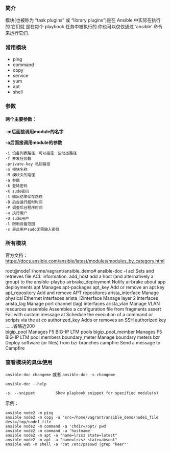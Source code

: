 ### 简介
模块(也被称为 “task plugins” 或 “library plugins”)是在 Ansible 中实际在执行的.它们就 是在每个 playbook 任务中被执行的.你也可以仅仅通过 ‘ansible’ 命令来运行它们.  

### 常用模块
- ping
- command
- copy
- service
- yum 
- apt
- shell

### 参数

#### 两个主要参数：

 **-m后面接调用module的名字**

 **-a后面接调用module的参数**

```
-i 设备列表路径，可以指定一些动态路径
-f 并发任务数
-private-key 私钥路径
-m 模块名称
-M 模块夹的路径
-a 参数
-k 登陆密码
-K sudo密码
-t 输出结果保存路径
-B 后台运行超时时间
-P 调查后台程序时间
-u 执行用户
-U sudo用户
-l 限制设备范围
-s 是此用户sudo无需输入密码
```

### 所有模块

官方文档：https://docs.ansible.com/ansible/latest/modules/modules_by_category.html

root@node1:/home/vagrant/ansible_demo# ansible-doc -l
acl                  Sets and retrieves file ACL information.
add_host             add a host (and alternatively a group) to the ansible-playbo
airbrake_deployment  Notify airbrake about app deployments
apt                  Manages apt-packages
apt_key              Add or remove an apt key
apt_repository       Add and remove APT repositores
arista_interface     Manage physical Ethernet interfaces
arista_l2interface   Manage layer 2 interfaces
arista_lag           Manage port channel (lag) interfaces
arista_vlan          Manage VLAN resources
assemble             Assembles a configuration file from fragments
assert               Fail with custom message
at                   Schedule the execution of a command or scripts via the at co
authorized_key       Adds or removes an SSH authorized key
......省略近200  
bigip_pool           Manages F5 BIG-IP LTM pools
bigip_pool_member    Manages F5 BIG-IP LTM pool members
boundary_meter       Manage boundary meters
bzr                  Deploy software (or files) from bzr branches
campfire             Send a message to Campfire

### 查看模块的具体使用
`ansible-doc changeme` 或者  `ansible-doc -s changeme`

`ansible-doc --help`

  `-s, --snippet         Show playbook snippet for specified module(s)`


示例：
```
ansible node2 -m ping
ansible node2 -m copy -a "src=/home/vagrant/ansible_demo/node1_file dest=/tmp/node1_file
ansible node2 -m command -a 'chdir=/opt/ pwd'
ansible node2 -m command -a 'hostname'
ansible node2 -m apt -a "name=lrzsz state=latest"
ansible node2 -m apt -a "name=lrzsz state=absent"
ansible web -m shell -a 'cat /etc/passwd |grep "keer"'
```
